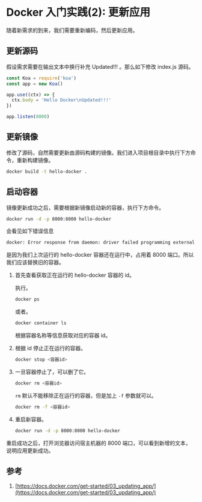 # Docker 入门实践(2): 更新应用

随着新需求的到来，我们需要重新编码，然后更新应用。

## 更新源码

假设需求需要在输出文本中换行补充 Updated!!! 。那么如下修改 index.js 源码。

```js
const Koa = require('koa')
const app = new Koa()

app.use((ctx) => {
  ctx.body = 'Hello Docker\nUpdated!!!'
})

app.listen(8000)
```

## 更新镜像

修改了源码，自然需要更新由源码构建的镜像。我们进入项目根目录中执行下方命令，重新构建镜像。

```sh
docker build -t hello-docker .
```

## 启动容器

镜像更新成功之后，需要根据新镜像启动新的容器，执行下方命令。

```sh
docker run -d -p 8000:8000 hello-docker
```

会看见如下错误信息

```sh
docker: Error response from daemon: driver failed programming external connectivity on endpoint priceless_jepsen (fdf5a00787d29dcddbfa7bcf85b0ac5ec8ed3d5253060053c421050c1f64c101): Bind for 0.0.0.0:8000 failed: port is already allocated.
```

是因为我们上次运行的 hello-docker 容器还在运行中，占用着 8000 端口。所以我们应该替换旧的容器。

1. 首先查看获取正在运行的 hello-docker 容器的 id。

   执行。

   ```sh
   docker ps
   ```

   或者。

   ```sh
   docker container ls
   ```

   根据容器名称等信息获取对应的容器 id。

2. 根据 id 停止正在运行的容器。

   ```sh
   docker stop <容器id>
   ```

3. 一旦容器停止了，可以删了它。

   ```sh
   docker rm <容器id>
   ```

   `rm` 默认不能移除正在运行的容器，但是加上 `-f` 参数就可以。

   ```sh
   docker rm -f <容器id>
   ```

4. 重启新容器。

   ```sh
   docker run -d -p 8000:8000 hello-docker
   ```

重启成功之后，打开浏览器访问宿主机器的 8000 端口，可以看到新增的文本，说明应用更新成功。

## 参考

1. [https://docs.docker.com/get-started/03_updating_app/](https://docs.docker.com/get-started/03_updating_app/)
